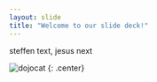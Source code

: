 ```yaml
---
layout: slide
title: "Welcome to our slide deck!"
---
```


steffen text, jesus next

![dojocat](https://octodex.github.com/images/dojocat.jpg)
{: .center}

